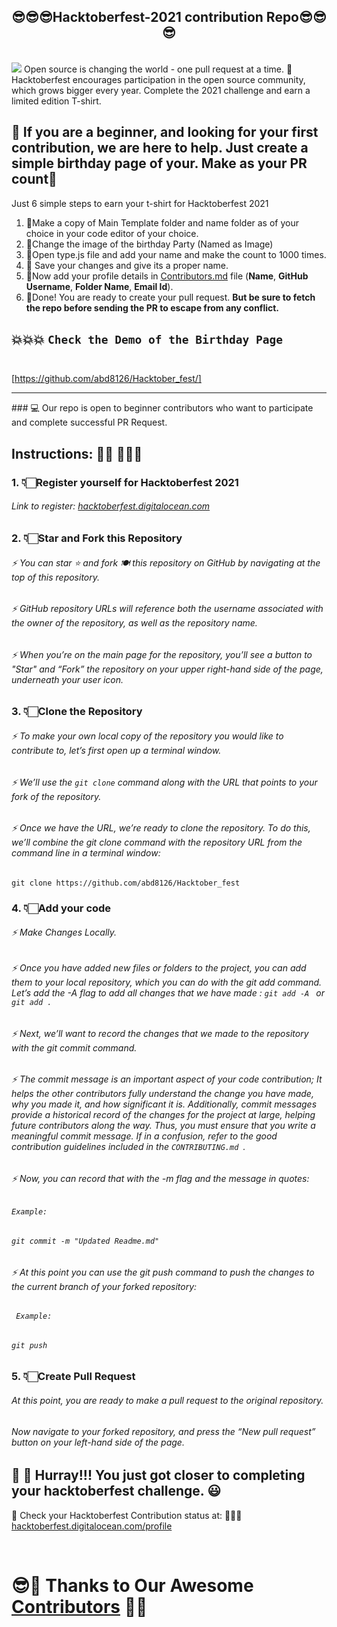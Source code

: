 
<h2 align="center">
  😎😎😎Hacktoberfest-2021 contribution Repo😎😎😎
</h2>
</br>

 <img src="https://github.com/pyGuru123/HackPython-21/raw/main/src/HacktoberFest2021.png" />
 Open source is changing the world - one pull request at a time.
🚀 Hacktoberfest encourages participation in the open source community, which grows bigger every year. Complete the 2021 challenge and earn a limited edition T-shirt.
</br>



## 🎯 If you are a beginner, and looking for your first contribution, we are here to help. Just create a simple birthday page of your. Make as your PR count🎯 </br>

 Just 6 simple steps to earn your t-shirt for Hacktoberfest 2021
 
1. 🎯Make a copy of Main Template folder and name folder as of your choice in your code editor of your choice. </br>
2. 🎯Change the image of the birthday Party (Named as Image) </br>
3. 🎯Open type.js file and add your name and make the count to 1000 times.</br>
4. 🎯 Save your changes and give its a proper name.</br>
5.  🎯Now add your profile details in [Contributors.md](https://github.com/abd8126/Hacktober_fest/blob/main/Contributors.md) file (**Name**, **GitHub Username**, **Folder Name**, **Email Id**).</br>
6. 🎯Done! You are ready to create your pull request. **But be sure to fetch the repo before sending the PR to escape from any conflict.**</br>

💥💥💥 ```Check the Demo of the Birthday Page``` </br></br>
--------
 [https://github.com/abd8126/Hacktober_fest/]

<hr>
### 💻 Our repo is open to beginner contributors who want to participate and complete successful PR Request. 

## Instructions: 🙅🏼 🙅🏼‍♂️
### 1. 👇🏻Register yourself for Hacktoberfest 2021
###### Link to register: [hacktoberfest.digitalocean.com](https://hacktoberfest.digitalocean.com/)


### 2. 👇🏻Star and Fork this Repository
###### ⚡  You can star ⭐ and fork 🍽️ this repository on GitHub by navigating at the top of this repository.
###### ⚡  GitHub repository URLs will reference both the username associated with the owner of the repository, as well as the repository name.
###### ⚡  When you’re on the main page for the repository, you’ll see a button to "Star" and “Fork” the repository on your upper right-hand side of the page, underneath your user icon.


### 3. 👇🏻Clone the Repository
###### ⚡  To make your own local copy of the repository you would like to contribute to, let’s first open up a terminal window.
###### ⚡  We’ll use the `git clone`  command along with the URL that points to your fork of the repository.
###### ⚡  Once we have the URL, we’re ready to clone the repository. To do this, we’ll combine the git clone command with the repository URL from the command line in a terminal window:
`git clone https://github.com/abd8126/Hacktober_fest`


### 4. 👇🏻Add your code
####
###### ⚡  Make Changes Locally. 
###### ⚡  Once you have added new files or folders to the project, you can add them to your local repository, which you can do with the git add command. Let’s add the -A flag to add all changes that we have made : `git add -A ` or ` git add . `
###### ⚡  Next, we’ll want to record the changes that we made to the repository with the git commit command.
###### ⚡  The commit message is an important aspect of your code contribution; It helps the other contributors fully understand the change you have made, why you made it, and how significant it is. Additionally, commit messages provide a historical record of the changes for the project at large, helping future contributors along the way. Thus, you must ensure that you write a meaningful commit message. If in a confusion, refer to the good contribution guidelines included in the `CONTRIBUTING.md `.
###### ⚡  Now, you can record that with the -m flag and the message in quotes:
###### *`Example:`*
###### ` git commit -m "Updated Readme.md" `
###### ⚡  At this point you can use the git push command to push the changes to the current branch of your forked repository:
###### *` Example:`*
###### ` git push `


### 5. 👇🏻Create Pull Request
###### At this point, you are ready to make a pull request to the original repository.
###### Now navigate to your forked repository, and press the “New pull request” button on your left-hand side of the page.
## 👑 👑 Hurray!!! You just got closer to completing your hacktoberfest challenge. 😃

🎩 Check your Hacktoberfest Contribution status at: 🙅🏼‍♂️
<a href="https://hacktoberfest.digitalocean.com/profile" target="blank">hacktoberfest.digitalocean.com/profile</a>

</br>

# 😎🙏 Thanks to Our Awesome [Contributors](https://github.com/abd8126/Hacktober_fest/blob/main/Contributors.md) 🙏😎
